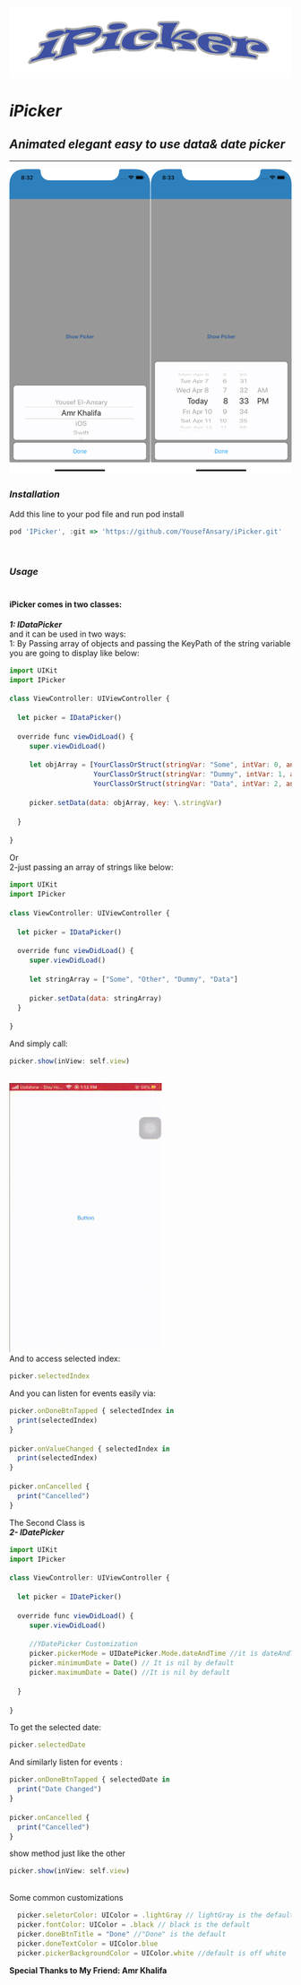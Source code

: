 ![iPickerL.png](Imgs/iPickerL.png) <br/>
# *iPicker*
## *Animated elegant easy to use data&amp; date picker*
------------------------------------------------
![iPicker.png](Imgs/iPicker.png) <br/>
### *Installation* ###
Add this line to your pod file and run pod install
```javascript
pod 'IPicker', :git => 'https://github.com/YousefAnsary/iPicker.git'
```
<br/>

### ***Usage*** <br/> <br/>
#### iPicker comes in two classes: <br/>
***1: IDataPicker*** <br/>
and it can be used in two ways: <br/>
1: By Passing array of objects and passing the KeyPath of the string variable you are going to display like below:

```javascript
import UIKit
import IPicker

class ViewController: UIViewController {
  
  let picker = IDataPicker()
  
  override func viewDidLoad() {
     super.viewDidLoad()
     
     let objArray = [YourClassOrStruct(stringVar: "Some", intVar: 0, anyVar: nil),
                     YourClassOrStruct(stringVar: "Dummy", intVar: 1, anyVar: nil),
                     YourClassOrStruct(stringVar: "Data", intVar: 2, anyVar: nil)]
     
     picker.setData(data: objArray, key: \.stringVar)
     
  }

}
```

Or <br/>
2-just passing an array of strings like below:

```javascript
import UIKit
import IPicker

class ViewController: UIViewController {
  
  let picker = IDataPicker()
  
  override func viewDidLoad() {
     super.viewDidLoad()
     
     let stringArray = ["Some", "Other", "Dummy", "Data"]
       
     picker.setData(data: stringArray)
  }

}
```
And simply call:

```javascript
picker.show(inView: self.view)
```
<br/> ![iPicker.gif](Imgs/iPicker.gif) <br/>
And to access selected index: 
```javascript
picker.selectedIndex
```
And you can listen for events easily via:
```javascript
picker.onDoneBtnTapped { selectedIndex in
  print(selectedIndex)
}

picker.onValueChanged { selectedIndex in
  print(selectedIndex)
}

picker.onCancelled {
  print("Cancelled")
}
```
The Second Class is <br/>
***2- IDatePicker***
 
```javascript
import UIKit
import IPicker

class ViewController: UIViewController {
  
  let picker = IDatePicker()
  
  override func viewDidLoad() {
     super.viewDidLoad()
     
     //YDatePicker Customization
     picker.pickerMode = UIDatePicker.Mode.dateAndTime //it is dateAndTime by default
     picker.minimumDate = Date() // It is nil by default
     picker.maximumDate = Date() //It is nil by default
     
  }

}
```
To get the selected date:
```javascript
picker.selectedDate
```
And similarly listen for events :
```javascript
picker.onDoneBtnTapped { selectedDate in
  print("Date Changed")
}

picker.onCancelled {
  print("Cancelled")
}
```
show method just like the other <br/>
```javascript
picker.show(inView: self.view)
```
<br/>Some common customizations <br/>
```javascript
  picker.seletorColor: UIColor = .lightGray // lightGray is the default
  picker.fontColor: UIColor = .black // black is the default
  picker.doneBtnTitle = "Done" //"Done" is the default 
  picker.doneTextColor = UIColor.blue
  picker.pickerBackgroundColor = UIColor.white //default is off white
```
**Special Thanks to My Friend: Amr Khalifa**
